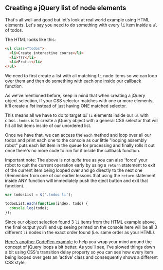 ## Creating a jQuery list of node elements

That's all well and good but let's look at real world example using HTML elements. Let's say you need to do something with every `li` item inside a `ul` of todos.

The HTML looks like this:

~~~~html
<ul class="todos">
  <li>Create interactive course</li>
  <li>???</li>
  <li>Profit</li>
</ul>
~~~~


We need to first create a list with all matching `li` node items so we can loop over them and then do something with each one inside our callback function.

As we've mentioned before, keep in mind that when creating a jQuery object selection, if your CSS selector matches with one or more elements, it'll create a *list* instead of just having ONE matched selector.

This means all we have to do to target *all* `li` elements inside our `ul` with class `.todos` is to create a jQuery object with a general CSS selector that will hit all list items inside of our unordered list.

Once we have that, we can access the `each` method and loop over all our todos and print each one to the console as our little "looping assembly robot" puts each list item in the queue for processing and finally rolls it out once there's no more code to run for it inside the callback function.

Important note: The above is not *quite* true as you can also 'force' your robot to quit the current operation early by using a `return` statement to exit of the current item being looped over and go directly to the next one (Remember from one of our earlier lessons that using the `return` statement inside ANY function will immediately push the eject button and exit that function).

~~~~js
var todosList = $('.todos li');

todosList.each(function(index, todo) {
  console.log(todo);
});
~~~~

Since our object selection found 3 `li` items from the HTML example above, the final output you'll end up seeing printed on the console here will be all 3 different `li` nodes in the exact order found (i.e. same order as your HTML).

[Here's another CodePen example](https://codepen.io/johnludena/pen/dyOVYZQ) to help you wrap your mind around the concept of jQuery loops a bit better. As you'll see, I've slowed things down a bit using CSS's transition delay property so you can see how every item being looped over gets an 'active' class and consequently shows a different CSS style.